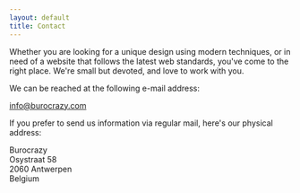 ```yaml
---
layout: default
title: Contact
---
```

Whether you are looking for a unique design using modern techniques, or in need of a website that follows the latest web standards, you've come to the right place. We're small but devoted, and love to work with you.

We can be reached at the following e-mail address:

<info@burocrazy.com>

If you prefer to send us information via regular mail, here's our physical address:

Burocrazy<br>
Osystraat 58<br>
2060 Antwerpen<br>
Belgium